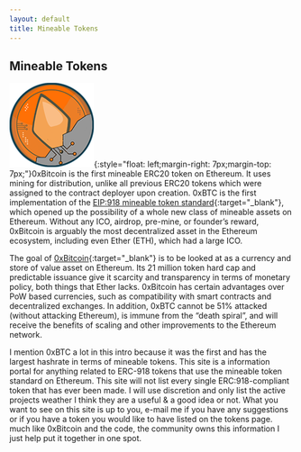 ```yaml
---
layout: default
title: Mineable Tokens
---
```


## **Mineable Tokens**

![Token Mining](/images/token.png#floatLeft){:style="float: left;margin-right: 7px;margin-top: 7px;"}0xBitcoin is the first mineable ERC20 token on Ethereum. It uses mining for distribution, unlike all previous ERC20 tokens which were assigned to the contract deployer upon creation. 0xBTC is the first implementation of the [EIP:918 mineable token standard](https://eips.ethereum.org/EIPS/eip-918){:target="_blank"}, which opened up the possibility of a whole new class of mineable assets on Ethereum. Without any ICO, airdrop, pre-mine, or founder’s reward, 0xBitcoin is arguably the most decentralized asset in the Ethereum ecosystem, including even Ether (ETH), which had a large ICO.

The goal of [0xBitcoin](https://0xbitcoin.org){:target="_blank"} is to be looked at as a currency and store of value asset on Ethereum. Its 21 million token hard cap and predictable issuance give it scarcity and transparency in terms of monetary policy, both things that Ether lacks. 0xBitcoin has certain advantages over PoW based currencies, such as compatibility with smart contracts and decentralized exchanges. In addition, 0xBTC cannot be 51% attacked (without attacking Ethereum), is immune from the “death spiral”, and will receive the benefits of scaling and other improvements to the Ethereum network.

I mention 0xBTC a lot in this intro because it was the first and has the largest hashrate in terms of mineable tokens. This site is a information portal for anything related to ERC-918 tokens that use the mineable token standard on Ethereum. This site will not list every single ERC:918-compliant token that has ever been made. I will use discretion and only list the active projects weather I think they are a useful & a good idea or not. What you want to see on this site is up to you, e-mail me if you have any suggestions or if you have a token you would like to have listed on the tokens page. much like 0xBitcoin and the code, the community owns this information I just help put it together in one spot.
